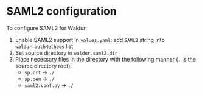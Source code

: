 <!-- EXTERNAL DOCUMENT
Source: https://code.opennodecloud.com/waldur/waldur-helm.git
Branch: master
Remote Path: docs//saml2.md
Local Path: docs/admin-guide/deployment/helm/docs/
Last Sync: 2025-10-31T03:04:10.124422

WARNING: This file is automatically synchronized from the source repository.
DO NOT EDIT this file directly. Changes will be overwritten.
Edit the source at: https://code.opennodecloud.com/waldur/waldur-helm.git/-/tree/master/docs//saml2.md
-->


# SAML2 configuration

To configure SAML2 for Waldur:

1. Enable SAML2 support in `values.yaml`:
    add `SAML2` string into `waldur.authMethods` list
2. Set source directory in `waldur.saml2.dir`
3. Place necessary files in the directory
    with the following manner (`.` is the source directory root):
    - `sp.crt` -> `./`
    - `sp.pem` -> `./`
    - `saml2.conf.py` -> `./`
